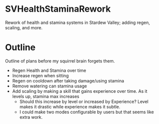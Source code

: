 # SVHealthStaminaRework
Rework of health and stamina systems in Stardew Valley; adding regen, scaling, and more.

# Outline
Outline of plans before my squirrel brain forgets them.

- Regen Health and Stamina over time
- Increase regen when sitting
- Regen on cooldown after taking damage/using stamina
- Remove watering can stamina usage
- Add scaling by making a skill that gains experience over time. As it levels up, stamina max increases
    - Should this increase by level or increased by Experience? Level makes it drastic while experience makes it subtle.
    - I could make two modes configurable by users but that seems like extra work. 